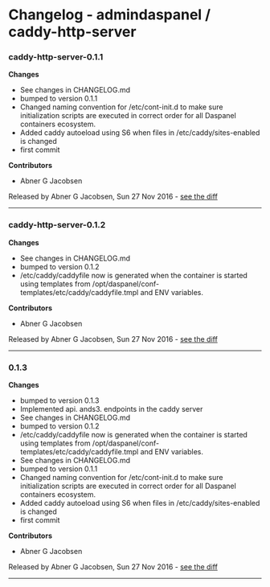# Changelog - admindaspanel / caddy-http-server

### caddy-http-server-0.1.1
__Changes__

- See changes in CHANGELOG.md
- bumped to version 0.1.1
- Changed naming convention for /etc/cont-init.d to make sure initialization scripts are executed in correct order for all Daspanel containers ecosystem.
- Added caddy autoeload using S6 when files in /etc/caddy/sites-enabled is changed
- first commit

__Contributors__

- Abner G Jacobsen

Released by Abner G Jacobsen, Sun 27 Nov 2016 -
[see the diff](https://github.com/admindaspanel/caddy-http-server/compare/...#diff)
______________

### caddy-http-server-0.1.2
__Changes__

- See changes in CHANGELOG.md
- bumped to version 0.1.2
- /etc/caddy/caddyfile now is generated when the container is started using templates from /opt/daspanel/conf-templates/etc/caddy/caddyfile.tmpl and ENV variables.

__Contributors__

- Abner G Jacobsen

Released by Abner G Jacobsen, Sun 27 Nov 2016 -
[see the diff](https://github.com/admindaspanel/caddy-http-server/compare/...#diff)
______________

### 0.1.3
__Changes__

- bumped to version 0.1.3
- Implemented api. ands3. endpoints in the caddy server
- See changes in CHANGELOG.md
- bumped to version 0.1.2
- /etc/caddy/caddyfile now is generated when the container is started using templates from /opt/daspanel/conf-templates/etc/caddy/caddyfile.tmpl and ENV variables.
- See changes in CHANGELOG.md
- bumped to version 0.1.1
- Changed naming convention for /etc/cont-init.d to make sure initialization scripts are executed in correct order for all Daspanel containers ecosystem.
- Added caddy autoeload using S6 when files in /etc/caddy/sites-enabled is changed
- first commit

__Contributors__

- Abner G Jacobsen

Released by Abner G Jacobsen, Sun 27 Nov 2016 -
[see the diff](https://github.com/admindaspanel/caddy-http-server/compare/d427dbca71ccdbb60f3f1557175ec101d8b63bf6...0.1.3#diff)
______________


